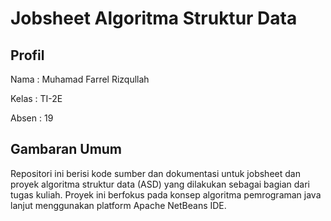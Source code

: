 # Jobsheet Algoritma Struktur Data

## Profil
Nama : Muhamad Farrel Rizqullah

Kelas : TI-2E

Absen : 19

## Gambaran Umum

Repositori ini berisi kode sumber dan dokumentasi untuk jobsheet dan proyek algoritma struktur data (ASD) yang dilakukan sebagai bagian dari tugas kuliah. Proyek ini berfokus pada konsep algoritma pemrograman java lanjut menggunakan platform Apache NetBeans IDE.
